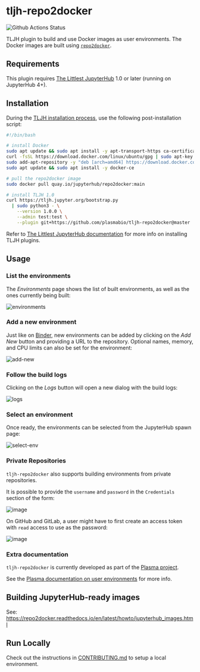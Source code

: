 # tljh-repo2docker

![Github Actions Status](https://github.com/plasmabio/tljh-repo2docker/workflows/Tests/badge.svg)

TLJH plugin to build and use Docker images as user environments. The Docker images are built using [`repo2docker`](https://repo2docker.readthedocs.io/en/latest/).

## Requirements

This plugin requires [The Littlest JupyterHub](https://tljh.jupyter.org) 1.0 or later (running on JupyterHub 4+).

## Installation

During the [TLJH installation process](http://tljh.jupyter.org/en/latest/install/index.html), use the following post-installation script:

```bash
#!/bin/bash

# install Docker
sudo apt update && sudo apt install -y apt-transport-https ca-certificates curl software-properties-common
curl -fsSL https://download.docker.com/linux/ubuntu/gpg | sudo apt-key add -
sudo add-apt-repository -y "deb [arch=amd64] https://download.docker.com/linux/ubuntu bionic stable"
sudo apt update && sudo apt install -y docker-ce

# pull the repo2docker image
sudo docker pull quay.io/jupyterhub/repo2docker:main

# install TLJH 1.0
curl https://tljh.jupyter.org/bootstrap.py
  | sudo python3 - \
    --version 1.0.0 \
    --admin test:test \
    --plugin git+https://github.com/plasmabio/tljh-repo2docker@master
```

Refer to [The Littlest JupyterHub documentation](http://tljh.jupyter.org/en/latest/topic/customizing-installer.html?highlight=plugins#installing-tljh-plugins)
for more info on installing TLJH plugins.

## Usage

### List the environments

The *Environments* page shows the list of built environments, as well as the ones currently being built:

![environments](https://user-images.githubusercontent.com/591645/80962805-056df500-8e0e-11ea-81ab-6efc1c97432d.png)

### Add a new environment

Just like on [Binder](https://mybinder.org), new environments can be added by clicking on the *Add New* button and providing a URL to the repository. Optional names, memory, and CPU limits can also be set for the environment:

![add-new](https://user-images.githubusercontent.com/591645/80963115-9fce3880-8e0e-11ea-890b-c9b928f7edb1.png)

### Follow the build logs

Clicking on the *Logs* button will open a new dialog with the build logs:

![logs](https://user-images.githubusercontent.com/591645/82306574-86f18580-99bf-11ea-984b-4749ddde15e7.png)

### Select an environment

Once ready, the environments can be selected from the JupyterHub spawn page:

![select-env](https://user-images.githubusercontent.com/591645/81152248-10e22d00-8f82-11ea-9b5f-5831d8f7d085.png)

### Private Repositories

`tljh-repo2docker` also supports building environments from private repositories.

It is possible to provide the `username` and `password` in the `Credentials` section of the form:

![image](https://user-images.githubusercontent.com/591645/107362654-51567480-6ad9-11eb-93be-74d3b1c37828.png)

On GitHub and GitLab, a user might have to first create an access token with `read` access to use as the password:

![image](https://user-images.githubusercontent.com/591645/107350843-39c3bf80-6aca-11eb-8b82-6fa95ba4c7e4.png)

### Extra documentation

`tljh-repo2docker` is currently developed as part of the [Plasma project](https://github.com/plasmabio/plasma).

See the [Plasma documentation on user environments](https://docs.plasmabio.org/en/latest/environments/index.html) for more info.

## Building JupyterHub-ready images

See: https://repo2docker.readthedocs.io/en/latest/howto/jupyterhub_images.html

## Run Locally

Check out the instructions in [CONTRIBUTING.md](./CONTRIBUTING.md) to setup a local environment.
